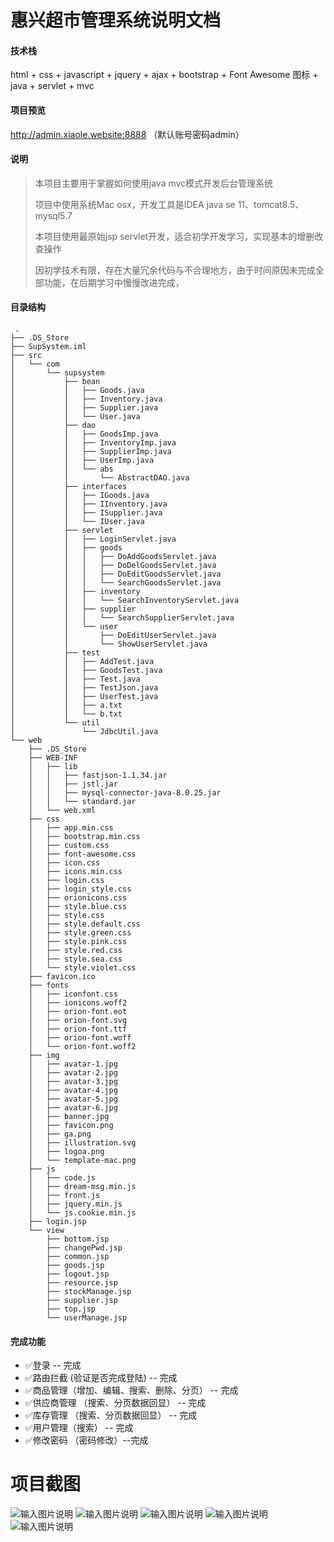 

# 惠兴超市管理系统说明文档

####  技术栈

html + css + javascript + jquery + ajax + bootstrap + Font Awesome 图标 + java + servlet + mvc

####  项目预览

http://admin.xiaole.website:8888 （默认账号密码admin）

#### 说明

> 本项目主要用于掌握如何使用java mvc模式开发后台管理系统
>
> 项目中使用系统Mac osx，开发工具是IDEA java se 11、tomcat8.5、mysql5.7
>
> 本项目使用最原始jsp servlet开发，适合初学开发学习，实现基本的增删改查操作
>
> 因初学技术有限，存在大量冗余代码与不合理地方，由于时间原因未完成全部功能，在后期学习中慢慢改进完成，

#### 目录结构
```tree
 .
├── .DS_Store
├── SupSystem.iml
├── src
│   └── com
│       └── supsystem
│           ├── bean
│           │   ├── Goods.java
│           │   ├── Inventory.java
│           │   ├── Supplier.java
│           │   └── User.java
│           ├── dao
│           │   ├── GoodsImp.java
│           │   ├── InventoryImp.java
│           │   ├── SupplierImp.java
│           │   ├── UserImp.java
│           │   └── abs
│           │       └── AbstractDAO.java
│           ├── interfaces
│           │   ├── IGoods.java
│           │   ├── IInventory.java
│           │   ├── ISupplier.java
│           │   └── IUser.java
│           ├── servlet
│           │   ├── LoginServlet.java
│           │   ├── goods
│           │   │   ├── DoAddGoodsServlet.java
│           │   │   ├── DoDelGoodsServlet.java
│           │   │   ├── DoEditGoodsServlet.java
│           │   │   └── SearchGoodsServlet.java
│           │   ├── inventory
│           │   │   └── SearchInventoryServlet.java
│           │   ├── supplier
│           │   │   └── SearchSupplierServlet.java
│           │   └── user
│           │       ├── DoEditUserServlet.java
│           │       └── ShowUserServlet.java
│           ├── test
│           │   ├── AddTest.java
│           │   ├── GoodsTest.java
│           │   ├── Test.java
│           │   ├── TestJson.java
│           │   ├── UserTest.java
│           │   ├── a.txt
│           │   └── b.txt
│           └── util
│               └── JdbcUtil.java
└── web
    ├── .DS_Store
    ├── WEB-INF
    │   ├── lib
    │   │   ├── fastjson-1.1.34.jar
    │   │   ├── jstl.jar
    │   │   ├── mysql-connector-java-8.0.25.jar
    │   │   └── standard.jar
    │   └── web.xml
    ├── css
    │   ├── app.min.css
    │   ├── bootstrap.min.css
    │   ├── custom.css
    │   ├── font-awesome.css
    │   ├── icon.css
    │   ├── icons.min.css
    │   ├── login.css
    │   ├── login_style.css
    │   ├── orionicons.css
    │   ├── style.blue.css
    │   ├── style.css
    │   ├── style.default.css
    │   ├── style.green.css
    │   ├── style.pink.css
    │   ├── style.red.css
    │   ├── style.sea.css
    │   └── style.violet.css
    ├── favicon.ico
    ├── fonts
    │   ├── iconfont.css
    │   ├── ionicons.woff2
    │   ├── orion-font.eot
    │   ├── orion-font.svg
    │   ├── orion-font.ttf
    │   ├── orion-font.woff
    │   └── orion-font.woff2
    ├── img
    │   ├── avatar-1.jpg
    │   ├── avatar-2.jpg
    │   ├── avatar-3.jpg
    │   ├── avatar-4.jpg
    │   ├── avatar-5.jpg
    │   ├── avatar-6.jpg
    │   ├── banner.jpg
    │   ├── favicon.png
    │   ├── ga.png
    │   ├── illustration.svg
    │   ├── logoa.png
    │   └── template-mac.png
    ├── js
    │   ├── code.js
    │   ├── dream-msg.min.js
    │   ├── front.js
    │   ├── jquery.min.js
    │   └── js.cookie.min.js
    ├── login.jsp
    └── view
        ├── bottom.jsp
        ├── changePwd.jsp
        ├── common.jsp
        ├── goods.jsp
        ├── logout.jsp
        ├── resource.jsp
        ├── stockManage.jsp
        ├── supplier.jsp
        ├── top.jsp
        └── userManage.jsp
```
#### 完成功能

-  ✅登录 -- 完成
-  ✅路由拦截  (验证是否完成登陆) -- 完成
-  ✅商品管理（增加、编辑、搜索、删除、分页） -- 完成
-  ✅供应商管理 （搜索、分页数据回显） -- 完成
-  ✅库存管理 （搜索、分页数据回显） -- 完成
-  ✅用户管理（搜索） -- 完成
-  ✅修改密码 （密码修改）--完成

# 项目截图
![输入图片说明](%E9%A1%B9%E7%9B%AE%E6%88%AA%E5%9B%BE/1821639230290_.pic.jpg)
![输入图片说明](%E9%A1%B9%E7%9B%AE%E6%88%AA%E5%9B%BE/1831639230358_.pic.jpg)
![输入图片说明](%E9%A1%B9%E7%9B%AE%E6%88%AA%E5%9B%BE/1841639230388_.pic.jpg)
![输入图片说明](%E9%A1%B9%E7%9B%AE%E6%88%AA%E5%9B%BE/1911639309671_.pic.jpg)
![输入图片说明](%E9%A1%B9%E7%9B%AE%E6%88%AA%E5%9B%BE/1881639230506_.pic.jpg)